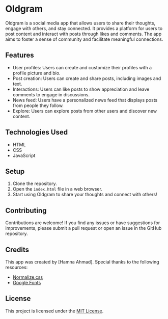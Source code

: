 # Oldgram

Oldgram is a social media app that allows users to share their thoughts, engage with others, and stay connected. It provides a platform for users to post content and interact with posts through likes and comments. The app aims to foster a sense of community and facilitate meaningful connections.

## Features

- User profiles: Users can create and customize their profiles with a profile picture and bio.
- Post creation: Users can create and share posts, including images and text.
- Interactions: Users can like posts to show appreciation and leave comments to engage in discussions.
- News feed: Users have a personalized news feed that displays posts from people they follow.
- Explore: Users can explore posts from other users and discover new content.

## Technologies Used

- HTML
- CSS
- JavaScript

## Setup

1. Clone the repository.
2. Open the `index.html` file in a web browser.
3. Start using Oldgram to share your thoughts and connect with others!


## Contributing

Contributions are welcome! If you find any issues or have suggestions for improvements, please submit a pull request or open an issue in the GitHub repository.

## Credits

This app was created by [Hamna Ahmad]. Special thanks to the following resources:

- [Normalize.css](https://cdnjs.cloudflare.com/ajax/libs/normalize/8.0.1/normalize.css)
- [Google Fonts](https://fonts.googleapis.com/css2?family=Source+Sans+Pro:wght@400;700&display=swap)

## License

This project is licensed under the [MIT License](LICENSE).
